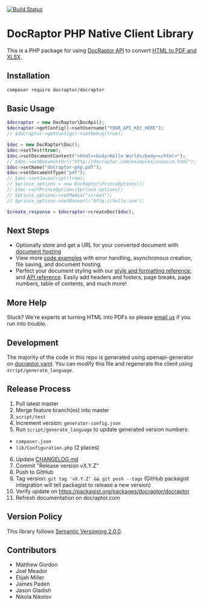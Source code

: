 [![Build Status](https://travis-ci.org/DocRaptor/docraptor-php.svg?branch=master)](https://travis-ci.org/DocRaptor/docraptor-php)

# DocRaptor PHP Native Client Library

This is a PHP package for using [DocRaptor API](https://docraptor.com/documentation) to convert [HTML to PDF and XLSX](https://docraptor.com).


## Installation

```bash
composer require docraptor/docraptor
```

## Basic Usage

```php
$docraptor = new DocRaptor\DocApi();
$docraptor->getConfig()->setUsername("YOUR_API_KEY_HERE");             // this key works for test documents
// $docraptor->getConfig()->setDebug(true);

$doc = new DocRaptor\Doc();
$doc->setTest(true);                                                   // test documents are free but watermarked
$doc->setDocumentContent("<html><body>Hello World</body></html>");     // supply content directly
// $doc->setDocumentUrl("http://docraptor.com/examples/invoice.html"); // or use a url
$doc->setName("docraptor-php.pdf");                                    // help you find a document later
$doc->setDocumentType("pdf");                                          // pdf or xls or xlsx
// $doc->setJavascript(true);                                          // enable JavaScript processing
// $prince_options = new DocRaptor\PrinceOptions();                    // pdf-specific options
// $doc->setPrinceOptions($prince_options);
// $prince_options->setMedia("screen");                                // use screen styles instead of print styles
// $prince_options->setBaseurl("http://hello.com");                    // pretend URL when using document_content

$create_response = $docraptor->createDoc($doc);
```
## Next Steps

- Optionally store and get a URL for your converted document with [document hosting](https://docraptor.com/document-hosting)
- View more [code examples](examples) with error handling, asynchronous creation, file saving, and document hosting.
- Perfect your document styling with our [style and formatting reference](https://docraptor.com/documentation/style), and [API reference](https://docraptor.com/documentation/api). Easily add headers and footers, page breaks, page numbers, table of contents, and much more!

## More Help

Stuck? We're experts at turning HTML into PDFs so please [email us](mailto:support@docraptor.com) if you run into trouble.

## Development

The majority of the code in this repo is generated using openapi-generator on [docraptor.yaml](docraptor.yaml). You can modify this file and regenerate the client using `script/generate_language`.


## Release Process

1. Pull latest master
2. Merge feature branch(es) into master
3. `script/test`
4. Increment version: `generator-config.json`
5. Run `script/generate_language` to update generated version numbers:
  - `composer.json`
  - `lib/Configuration.php` (2 places)
6. Update [CHANGELOG.md](CHANGELOG.md)
7. Commit "Release version vX.Y.Z"
8. Push to GitHub
9. Tag version: `git tag 'vX.Y.Z' && git push --tags` (GitHub packagist integration will tell packagist to release a new version)
10. Verify update on https://packagist.org/packages/docraptor/docraptor
11. Refresh documentation on docraptor.com


## Version Policy

This library follows [Semantic Versioning 2.0.0](http://semver.org).

## Contributors

* Matthew Gordon
* Joel Meador
* Elijah Miller
* James Paden
* Jason Gladish
* Nikola Nikolov
